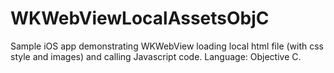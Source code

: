 # WKWebViewLocalAssetsObjC
Sample iOS app demonstrating WKWebView loading local html file (with css style and images) and calling Javascript code. Language: Objective C.
